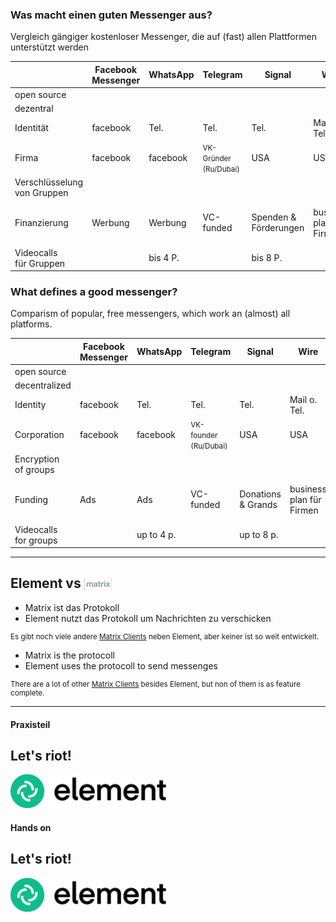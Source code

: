 <div class="lang-area" data-lang="de">

### Was macht einen guten Messenger aus?

Vergleich gängiger kostenloser Messenger, die auf (fast) allen Plattformen unterstützt werden

|                  | Facebook<br>Messenger | WhatsApp | Telegram | Signal | Wire | Element | Threema
| ---              |  ---  |  ---  |  ---  |  ---  |  ---  |  ---  |  ---  |
| open source      | <i class="fas fa-times"></i> | <i class="fas fa-times"></i> | <i class="fas fa-times"></i> | <i class="fas fa-check"></i> | <i class="fas fa-check"></i> | <i class="fas fa-check"></i> | <i class="fas fa-check"></i> |
| dezentral        | <i class="fas fa-times"></i> | <i class="fas fa-times"></i> | <i class="fas fa-times"></i> | <i class="fas fa-times"></i> | <i class="fas fa-times"></i> | <i class="fas fa-check"></i> | <i class="fas fa-times"></i> |
| Identität        | facebook | Tel. | Tel. | Tel. | Mail o. Tel. | - | - |
| Firma            | facebook | facebook | <small>VK-Gründer<br>(Ru/Dubai)</small> | USA | USA | Vector (UK) | Threema GmbH <small>(Schweiz)</small> |
| Verschlüsselung<br>von Gruppen | <i class="fas fa-times"></i> | <i class="fas fa-check"></i> | <i class="fas fa-times"></i> | <i class="fas fa-check"></i> | <i class="fas fa-check"></i> | <i class="fas fa-check"></i> | <i class="fas fa-check"></i> |
| Finanzierung     | Werbung | Werbung | VC-funded | Spenden & Förderungen | business plan für Firmen | VC-funded/ paid hosting | paid |
| Videocalls<br>für Gruppen | <i class="fas fa-question"></i> | bis 4 P. | <i class="fas fa-times"></i> | bis 8 P. | <i class="fas fa-check"></i> | <i class="fas fa-check"></i> | <i class="fas fa-times"></i> |

</div>
<div class="lang-area" data-lang="en">

### What defines a good messenger?

Comparism of popular, free messengers, which work an (almost) all platforms.

|                  | Facebook<br>Messenger | WhatsApp | Telegram | Signal | Wire | Element | Threema
| ---              |  ---  |  ---  |  ---  |  ---  |  ---  |  ---  |  ---  |
| open source      | <i class="fas fa-times"></i> | <i class="fas fa-times"></i> | <i class="fas fa-times"></i> | <i class="fas fa-check"></i> | <i class="fas fa-check"></i> | <i class="fas fa-check"></i> | <i class="fas fa-check"></i> |
| decentralized        | <i class="fas fa-times"></i> | <i class="fas fa-times"></i> | <i class="fas fa-times"></i> | <i class="fas fa-times"></i> | <i class="fas fa-times"></i> | <i class="fas fa-check"></i> | <i class="fas fa-times"></i> |
| Identity        | facebook | Tel. | Tel. | Tel. | Mail o. Tel. | - | - |
| Corporation            | facebook | facebook | <small>VK-founder<br>(Ru/Dubai)</small> | USA | USA | Vector (UK) | Threema GmbH <small>(Schweiz)</small> |
| Encryption<br>of groups | <i class="fas fa-times"></i> | <i class="fas fa-check"></i> | <i class="fas fa-times"></i> | <i class="fas fa-check"></i> | <i class="fas fa-check"></i> | <i class="fas fa-check"></i> | <i class="fas fa-check"></i> |
| Funding     | Ads | Ads | VC-funded | Donations & Grands | business plan für Firmen | VC-funded/ paid hosting | paid |
| Videocalls<br>for groups | <i class="fas fa-question"></i> | up to 4 p. | <i class="fas fa-times"></i> | up to 8 p. | <i class="fas fa-check"></i> | <i class="fas fa-check"></i> | <i class="fas fa-times"></i> |

</div>

----

<h2>
  Element vs
  <svg width="75" height="32" viewBox="0 0 75 32" style="width: auto; height: 0.9em; vertical-align: middle;" xmlns="http://www.w3.org/2000/svg">
    <g fill="#93a1a1" fill-rule="nonzero">
      <path d="M.936.732V31.25H3.13v.732H.095V0h3.034v.732zM9.386 10.407v1.544h.044a4.461 4.461 0 0 1 1.487-1.368c.58-.323 1.245-.485 1.993-.485.72 0 1.377.14 1.972.42.595.279 1.047.771 1.355 1.477.338-.5.796-.941 1.377-1.323.58-.383 1.266-.574 2.06-.574.602 0 1.16.074 1.674.22.514.148.954.383 1.322.707.366.323.653.746.859 1.268.205.522.308 1.15.308 1.887v7.633H20.71v-6.464c0-.383-.015-.743-.044-1.082a2.305 2.305 0 0 0-.242-.882 1.473 1.473 0 0 0-.584-.596c-.257-.146-.606-.22-1.047-.22-.44 0-.796.085-1.068.253-.272.17-.485.39-.639.662a2.654 2.654 0 0 0-.308.927 7.074 7.074 0 0 0-.078 1.048v6.354h-3.128v-6.398c0-.338-.007-.673-.021-1.004a2.825 2.825 0 0 0-.188-.916 1.411 1.411 0 0 0-.55-.673c-.258-.168-.636-.253-1.135-.253a2.33 2.33 0 0 0-.584.1 1.94 1.94 0 0 0-.705.374c-.228.184-.422.449-.584.794-.161.346-.242.798-.242 1.357v6.619H6.434V10.407h2.952zM25.842 12.084a3.751 3.751 0 0 1 1.233-1.17 5.37 5.37 0 0 1 1.685-.629 9.579 9.579 0 0 1 1.884-.187c.573 0 1.153.04 1.74.121.588.081 1.124.24 1.609.475.484.235.88.562 1.19.981.308.42.462.975.462 1.666v5.934c0 .516.03 1.008.088 1.478.058.471.161.824.308 1.06H32.87a4.435 4.435 0 0 1-.22-1.104c-.5.515-1.087.876-1.762 1.081a7.084 7.084 0 0 1-2.071.31c-.544 0-1.05-.067-1.52-.2a3.472 3.472 0 0 1-1.234-.617 2.87 2.87 0 0 1-.826-1.059c-.199-.426-.298-.934-.298-1.522 0-.647.114-1.18.342-1.6.227-.419.52-.753.881-1.004.36-.25.771-.437 1.234-.562.462-.125.929-.224 1.399-.298.47-.073.932-.132 1.387-.176.456-.044.86-.11 1.212-.199.353-.088.631-.217.837-.386.206-.169.301-.415.287-.74 0-.337-.055-.606-.166-.804a1.217 1.217 0 0 0-.44-.464 1.737 1.737 0 0 0-.639-.22 5.292 5.292 0 0 0-.782-.055c-.617 0-1.101.132-1.454.397-.352.264-.558.706-.617 1.323h-3.128c.044-.735.227-1.345.55-1.83zm6.179 4.423a5.095 5.095 0 0 1-.639.165 9.68 9.68 0 0 1-.716.11c-.25.03-.5.067-.749.11a5.616 5.616 0 0 0-.694.177 2.057 2.057 0 0 0-.594.298c-.17.125-.305.284-.408.474-.103.192-.154.434-.154.728 0 .28.051.515.154.706.103.192.242.342.419.453.176.11.381.187.617.231.234.044.477.066.726.066.617 0 1.094-.102 1.432-.309.338-.205.587-.452.75-.739.16-.286.26-.576.297-.87.036-.295.055-.53.055-.707v-1.17a1.4 1.4 0 0 1-.496.277zM43.884 10.407v2.096h-2.291v5.647c0 .53.088.883.264 1.059.176.177.529.265 1.057.265.177 0 .345-.007.507-.022.161-.015.316-.037.463-.066v2.426a7.49 7.49 0 0 1-.882.089 21.67 21.67 0 0 1-.947.022c-.484 0-.944-.034-1.377-.1a3.233 3.233 0 0 1-1.145-.386 2.04 2.04 0 0 1-.782-.816c-.191-.353-.287-.816-.287-1.39v-6.728H36.57v-2.096h1.894v-3.42h3.129v3.42h2.29zM48.355 10.407v2.118h.044a3.907 3.907 0 0 1 1.454-1.754 4.213 4.213 0 0 1 1.036-.497 3.734 3.734 0 0 1 1.145-.176c.206 0 .433.037.683.11v2.912a5.862 5.862 0 0 0-.528-.077 5.566 5.566 0 0 0-.595-.033c-.573 0-1.058.096-1.454.287a2.52 2.52 0 0 0-.958.783 3.143 3.143 0 0 0-.518 1.158 6.32 6.32 0 0 0-.154 1.434v5.14h-3.128V10.407h2.973zM54.039 8.642V6.06h3.128v2.582H54.04zm3.128 1.765v11.405H54.04V10.407h3.128zM58.797 10.407h3.569l2.005 2.978 1.982-2.978h3.459l-3.745 5.339 4.208 6.067h-3.57l-2.378-3.596-2.38 3.596h-3.502l4.097-6.001zM74.094 31.25V.732H71.9V0h3.035v31.982H71.9v-.732z"/>
    </g>
  </svg>
</h2>

<div class="lang-area" data-lang="de">

- Matrix ist das Protokoll
- Element nutzt das Protokoll um Nachrichten zu verschicken

<small class="fragment">

Es gibt noch viele andere [Matrix Clients](https://matrix.org/clients/) neben Element, aber keiner ist so weit entwickelt.

</small>

</div>
<div class="lang-area" data-lang="en">

- Matrix is the protocoll
- Element uses the protocoll to send messenges

<small class="fragment">

There are a lot of other [Matrix Clients](https://matrix.org/clients/) besides Element, but non of them is as feature complete.

</small>

</div>

----

<div class="lang-area" data-lang="de">

#### Praxisteil
## Let's riot!

<a href="https://element.io/" title="Element Webseite" target="_blank">
  <img src="images/element-logo.svg" width="250" alt="Element" class="plain">
</a>

</div>
<div class="lang-area" data-lang="en">

#### Hands on
## Let's riot!

<a href="https://element.io/" title="Element website" target="_blank">
  <img src="images/element-logo.svg" width="250" alt="Element" class="plain">
</a>

</div>
